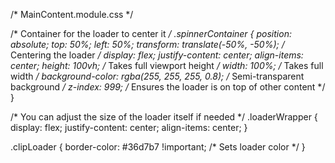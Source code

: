 /* MainContent.module.css */

/* Container for the loader to center it */
.spinnerContainer {
  position: absolute;
  top: 50%;
  left: 50%;
  transform: translate(-50%, -50%); /* Centering the loader */
  display: flex;
  justify-content: center;
  align-items: center;
  height: 100vh; /* Takes full viewport height */
  width: 100%;   /* Takes full width */
  background-color: rgba(255, 255, 255, 0.8); /* Semi-transparent background */
  z-index: 999; /* Ensures the loader is on top of other content */
}

/* You can adjust the size of the loader itself if needed */
.loaderWrapper {
  display: flex;
  justify-content: center;
  align-items: center;
}

.clipLoader {
  border-color: #36d7b7 !important;  /* Sets loader color */
}
